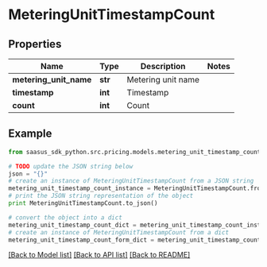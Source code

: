 # MeteringUnitTimestampCount


## Properties
Name | Type | Description | Notes
------------ | ------------- | ------------- | -------------
**metering_unit_name** | **str** | Metering unit name | 
**timestamp** | **int** | Timestamp | 
**count** | **int** | Count | 

## Example

```python
from saasus_sdk_python.src.pricing.models.metering_unit_timestamp_count import MeteringUnitTimestampCount

# TODO update the JSON string below
json = "{}"
# create an instance of MeteringUnitTimestampCount from a JSON string
metering_unit_timestamp_count_instance = MeteringUnitTimestampCount.from_json(json)
# print the JSON string representation of the object
print MeteringUnitTimestampCount.to_json()

# convert the object into a dict
metering_unit_timestamp_count_dict = metering_unit_timestamp_count_instance.to_dict()
# create an instance of MeteringUnitTimestampCount from a dict
metering_unit_timestamp_count_form_dict = metering_unit_timestamp_count.from_dict(metering_unit_timestamp_count_dict)
```
[[Back to Model list]](../README.md#documentation-for-models) [[Back to API list]](../README.md#documentation-for-api-endpoints) [[Back to README]](../README.md)


